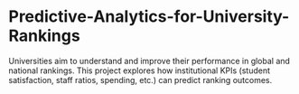 # Predictive-Analytics-for-University-Rankings
Universities aim to understand and improve their performance in global and national rankings. This project explores how institutional KPIs (student satisfaction, staff ratios, spending, etc.) can predict ranking outcomes.
